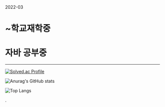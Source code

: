 
2022-03
# ~학교재학중
# 자바 공부중
--------------
[![Solved.ac Profile](http://mazassumnida.wtf/api/v2/generate_badge?boj=ddaa63777)](https://solved.ac/ddaa63777/)

![Anurag's GitHub stats](https://github-readme-stats.vercel.app/api?username=kimminji-1130&show_icons=true&theme=midnight-purple)

![Top Langs](https://github-readme-stats.vercel.app/api/top-langs/?username=kimminji-1130&layout=compact&theme=midnight-purple)

.
